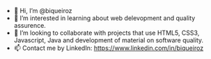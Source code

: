 - 👋 Hi, I’m @biqueiroz
- 👀 I’m interested in learning about web delevopment and quality assurence.
- 💞️ I’m looking to collaborate with projects that use HTML5, CSS3, Javascript, Java and development of material on software quality.
- 📫 Contact me by LinkedIn: https://www.linkedin.com/in/biqueiroz

